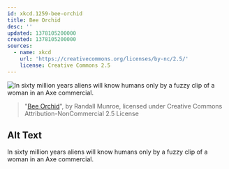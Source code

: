 ```yaml
---
id: xkcd.1259-bee-orchid
title: Bee Orchid
desc: ''
updated: 1378105200000
created: 1378105200000
sources:
  - name: xkcd
    url: 'https://creativecommons.org/licenses/by-nc/2.5/'
    license: Creative Commons 2.5
---
```

![In sixty million years aliens will know humans only by a fuzzy clip of a woman in an Axe commercial.](https://imgs.xkcd.com/comics/bee_orchid.png)
> "[Bee Orchid](https://xkcd.com/1259/)", by Randall Munroe, licensed under Creative Commons Attribution-NonCommercial 2.5 License

## Alt Text
In sixty million years aliens will know humans only by a fuzzy clip of a woman in an Axe commercial.
